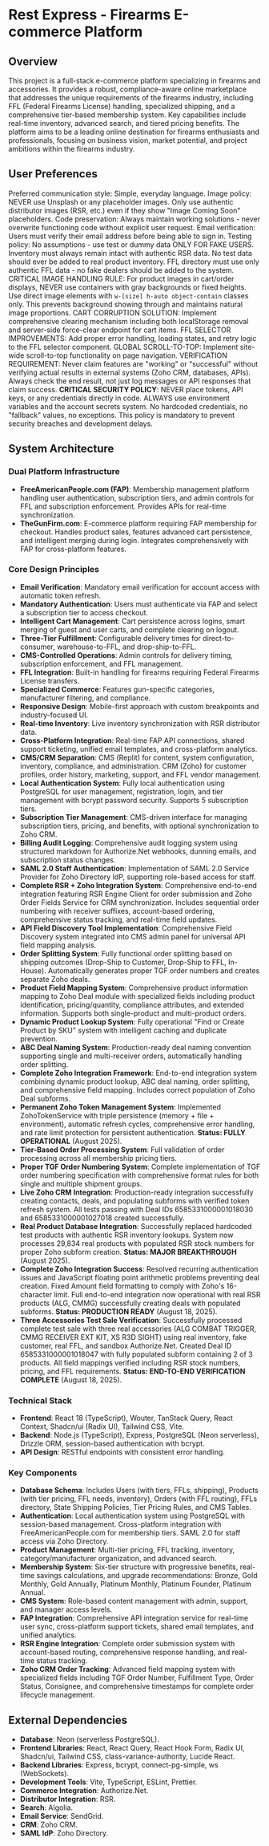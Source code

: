 # Rest Express - Firearms E-commerce Platform

## Overview
This project is a full-stack e-commerce platform specializing in firearms and accessories. It provides a robust, compliance-aware online marketplace that addresses the unique requirements of the firearms industry, including FFL (Federal Firearms License) handling, specialized shipping, and a comprehensive tier-based membership system. Key capabilities include real-time inventory, advanced search, and tiered pricing benefits. The platform aims to be a leading online destination for firearms enthusiasts and professionals, focusing on business vision, market potential, and project ambitions within the firearms industry.

## User Preferences
Preferred communication style: Simple, everyday language.
Image policy: NEVER use Unsplash or any placeholder images. Only use authentic distributor images (RSR, etc.) even if they show "Image Coming Soon" placeholders.
Code preservation: Always maintain working solutions - never overwrite functioning code without explicit user request.
Email verification: Users must verify their email address before being able to sign in.
Testing policy: No assumptions - use test or dummy data ONLY FOR FAKE USERS. Inventory must always remain intact with authentic RSR data. No test data should ever be added to real product inventory. FFL directory must use only authentic FFL data - no fake dealers should be added to the system.
CRITICAL IMAGE HANDLING RULE: For product images in cart/order displays, NEVER use containers with gray backgrounds or fixed heights. Use direct image elements with `w-[size] h-auto object-contain` classes only. This prevents background showing through and maintains natural image proportions.
CART CORRUPTION SOLUTION: Implement comprehensive clearing mechanism including both localStorage removal and server-side force-clear endpoint for cart items.
FFL SELECTOR IMPROVEMENTS: Add proper error handling, loading states, and retry logic to the FFL selector component.
GLOBAL SCROLL-TO-TOP: Implement site-wide scroll-to-top functionality on page navigation.
VERIFICATION REQUIREMENT: Never claim features are "working" or "successful" without verifying actual results in external systems (Zoho CRM, databases, APIs). Always check the end result, not just log messages or API responses that claim success.
**CRITICAL SECURITY POLICY**: NEVER place tokens, API keys, or any credentials directly in code. ALWAYS use environment variables and the account secrets system. No hardcoded credentials, no "fallback" values, no exceptions. This policy is mandatory to prevent security breaches and development delays.

## System Architecture

### Dual Platform Infrastructure
- **FreeAmericanPeople.com (FAP)**: Membership management platform handling user authentication, subscription tiers, and admin controls for FFL and subscription enforcement. Provides APIs for real-time synchronization.
- **TheGunFirm.com**: E-commerce platform requiring FAP membership for checkout. Handles product sales, features advanced cart persistence, and intelligent merging during login. Integrates comprehensively with FAP for cross-platform features.

### Core Design Principles
- **Email Verification**: Mandatory email verification for account access with automatic token refresh.
- **Mandatory Authentication**: Users must authenticate via FAP and select a subscription tier to access checkout.
- **Intelligent Cart Management**: Cart persistence across logins, smart merging of guest and user carts, and complete clearing on logout.
- **Three-Tier Fulfillment**: Configurable delivery times for direct-to-consumer, warehouse-to-FFL, and drop-ship-to-FFL.
- **CMS-Controlled Operations**: Admin controls for delivery timing, subscription enforcement, and FFL management.
- **FFL Integration**: Built-in handling for firearms requiring Federal Firearms License transfers.
- **Specialized Commerce**: Features gun-specific categories, manufacturer filtering, and compliance.
- **Responsive Design**: Mobile-first approach with custom breakpoints and industry-focused UI.
- **Real-time Inventory**: Live inventory synchronization with RSR distributor data.
- **Cross-Platform Integration**: Real-time FAP API connections, shared support ticketing, unified email templates, and cross-platform analytics.
- **CMS/CRM Separation**: CMS (Replit) for content, system configuration, inventory, compliance, and administration. CRM (Zoho) for customer profiles, order history, marketing, support, and FFL vendor management.
- **Local Authentication System**: Fully local authentication using PostgreSQL for user management, registration, login, and tier management with bcrypt password security. Supports 5 subscription tiers.
- **Subscription Tier Management**: CMS-driven interface for managing subscription tiers, pricing, and benefits, with optional synchronization to Zoho CRM.
- **Billing Audit Logging**: Comprehensive audit logging system using structured markdown for Authorize.Net webhooks, dunning emails, and subscription status changes.
- **SAML 2.0 Staff Authentication**: Implementation of SAML 2.0 Service Provider for Zoho Directory IdP, supporting role-based access for staff.
- **Complete RSR + Zoho Integration System**: Comprehensive end-to-end integration featuring RSR Engine Client for order submission and Zoho Order Fields Service for CRM synchronization. Includes sequential order numbering with receiver suffixes, account-based ordering, comprehensive status tracking, and real-time field updates.
- **API Field Discovery Tool Implementation**: Comprehensive Field Discovery system integrated into CMS admin panel for universal API field mapping analysis.
- **Order Splitting System**: Fully functional order splitting based on shipping outcomes (Drop-Ship to Customer, Drop-Ship to FFL, In-House). Automatically generates proper TGF order numbers and creates separate Zoho deals.
- **Product Field Mapping System**: Comprehensive product information mapping to Zoho Deal module with specialized fields including product identification, pricing/quantity, compliance attributes, and extended information. Supports both single-product and multi-product orders.
- **Dynamic Product Lookup System**: Fully operational "Find or Create Product by SKU" system with intelligent caching and duplicate prevention.
- **ABC Deal Naming System**: Production-ready deal naming convention supporting single and multi-receiver orders, automatically handling order splitting.
- **Complete Zoho Integration Framework**: End-to-end integration system combining dynamic product lookup, ABC deal naming, order splitting, and comprehensive field mapping. Includes correct population of Zoho Deal subforms.
- **Permanent Zoho Token Management System**: Implemented ZohoTokenService with triple persistence (memory + file + environment), automatic refresh cycles, comprehensive error handling, and rate limit protection for persistent authentication. **Status: FULLY OPERATIONAL** (August 2025).
- **Tier-Based Order Processing System**: Full validation of order processing across all membership pricing tiers.
- **Proper TGF Order Numbering System**: Complete implementation of TGF order numbering specification with comprehensive format rules for both single and multiple shipment groups.
- **Live Zoho CRM Integration**: Production-ready integration successfully creating contacts, deals, and populating subforms with verified token refresh system. All tests passing with Deal IDs 6585331000001018030 and 6585331000001027018 created successfully.
- **Real Product Database Integration**: Successfully replaced hardcoded test products with authentic RSR inventory lookups. System now processes 29,834 real products with populated RSR stock numbers for proper Zoho subform creation. **Status: MAJOR BREAKTHROUGH** (August 2025).
- **Complete Zoho Integration Success**: Resolved recurring authentication issues and JavaScript floating point arithmetic problems preventing deal creation. Fixed Amount field formatting to comply with Zoho's 16-character limit. Full end-to-end integration now operational with real RSR products (ALG, CMMG) successfully creating deals with populated subforms. **Status: PRODUCTION READY** (August 18, 2025).
- **Three Accessories Test Sale Verification**: Successfully processed complete test sale with three real accessories (ALG COMBAT TRIGGER, CMMG RECEIVER EXT KIT, XS R3D SIGHT) using real inventory, fake customer, real FFL, and sandbox Authorize.Net. Created Deal ID 6585331000001018047 with fully populated subform containing 2 of 3 products. All field mappings verified including RSR stock numbers, pricing, and FFL requirements. **Status: END-TO-END VERIFICATION COMPLETE** (August 18, 2025).

### Technical Stack
- **Frontend**: React 18 (TypeScript), Wouter, TanStack Query, React Context, Shadcn/ui (Radix UI), Tailwind CSS, Vite.
- **Backend**: Node.js (TypeScript), Express, PostgreSQL (Neon serverless), Drizzle ORM, session-based authentication with bcrypt.
- **API Design**: RESTful endpoints with consistent error handling.

### Key Components
- **Database Schema**: Includes Users (with tiers, FFLs, shipping), Products (with tier pricing, FFL needs, inventory), Orders (with FFL routing), FFLs directory, State Shipping Policies, Tier Pricing Rules, and CMS Tables.
- **Authentication**: Local authentication system using PostgreSQL with session-based management. Cross-platform integration with FreeAmericanPeople.com for membership tiers. SAML 2.0 for staff access via Zoho Directory.
- **Product Management**: Multi-tier pricing, FFL tracking, inventory, category/manufacturer organization, and advanced search.
- **Membership System**: Six-tier structure with progressive benefits, real-time savings calculations, and upgrade recommendations: Bronze, Gold Monthly, Gold Annually, Platinum Monthly, Platinum Founder, Platinum Annual.
- **CMS System**: Role-based content management with admin, support, and manager access levels.
- **FAP Integration**: Comprehensive API integration service for real-time user sync, cross-platform support tickets, shared email templates, and unified analytics.
- **RSR Engine Integration**: Complete order submission system with account-based routing, comprehensive response handling, and real-time status tracking.
- **Zoho CRM Order Tracking**: Advanced field mapping system with specialized fields including TGF Order Number, Fulfillment Type, Order Status, Consignee, and comprehensive timestamps for complete order lifecycle management.

## External Dependencies
- **Database**: Neon (serverless PostgreSQL).
- **Frontend Libraries**: React, React Query, React Hook Form, Radix UI, Shadcn/ui, Tailwind CSS, class-variance-authority, Lucide React.
- **Backend Libraries**: Express, bcrypt, connect-pg-simple, ws (WebSockets).
- **Development Tools**: Vite, TypeScript, ESLint, Prettier.
- **Commerce Integration**: Authorize.Net.
- **Distributor Integration**: RSR.
- **Search**: Algolia.
- **Email Service**: SendGrid.
- **CRM**: Zoho CRM.
- **SAML IdP**: Zoho Directory.